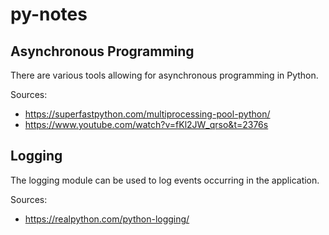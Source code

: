 # py-notes

## Asynchronous Programming

There are various tools allowing for asynchronous programming 
in Python.

Sources:

- https://superfastpython.com/multiprocessing-pool-python/
- https://www.youtube.com/watch?v=fKl2JW_qrso&t=2376s

## Logging

The logging module can be used to log events occurring in 
the application.

Sources:

- https://realpython.com/python-logging/